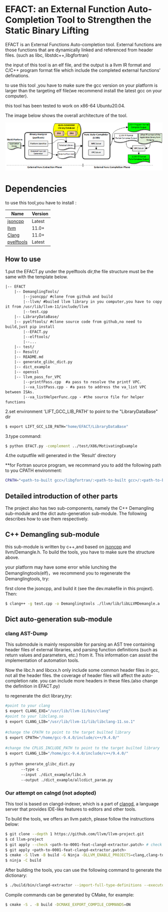 # EFACT: an External Function Auto-Completion Tool to  Strengthen the Static Binary Lifting

EFACT is an External Functions Auto-completion tool. External functions are those functions that are dynamically linked and referenced from header files. (such as libc, libstdc++,libgfortran)

the input of this tool is an elf file, and the output is a llvm IR format and C/C++ program format file which include the completed external functions' definations. 

to use this tool ,you have to make sure the gcc version on your platform is larger than the targeting elf file(we recommend install the latest gcc on your computer).

this tool has been tested to work on x86-64 Ubuntu20.04.

  The image below shows the overall architecture of the tool.

![Cute kitten](./framework.png)


# Dependencies
to use this tool,you have to install :

| Name                                                       | Version |
| ---------------------------------------------------------- | ------- |
| [jsoncpp](https://github.com/open-source-parsers/jsoncpp)                                | Latest  |
| [llvm](https://github.com/llvm/llvm-project)                                | 11.0+   |
| [Clang](http://clang.llvm.org/)                            | 11.0+   |
| [pyelftools](https://github.com/eliben/pyelftools)           | Latest  |


## How to use 
1.put the EFACT.py under the pyelftools dir,the file structure must be the same with the template below.


    |-- EFACT
        |-- DemanglingTools/
            |--jsoncpp/ #clone from github and build
            |--llvm/ #builed llvm library in you computer,you have to copy it from /usr/lib/llvm-11/include/llvm
            |--test.cpp
        |-- LibraryDataBase/
        |-- pyelftools/ #clone source code from github,no need to build,just pip install
            |--EFACT.py
            |--elftools/
            |--...
        |-- test/
        |-- Result/
        |-- README.md
        |-- generate_glibc_dict.py
        |-- dict_example
        |-- openssl
        |-- llvm_pass_for_VPC
            |--printfPass.cpp  #a pass to resolve the printf VPC.
            |--va_listPass.cpp - #a pass to address the va_list VPC between ISAs.
            |--va_listHelperFunc.cpp - #the source file for helper functions




2.set environment 'LIFT_GCC_LIB_PATH' to point to the "LibraryDataBase" dir
 
```bash
$ export LIFT_GCC_LIB_PATH="home/EFACT/LibraryDataBase"
```
3.type command:
```bash
$ python EFACT.py -complement ../test/X86/MotivatingExample 
```
4.the outputfile will generated in the 'Result' directory

**for Fortran source program, we recommand you to add the following path to you CPATH environment:
```bash
CPATH="<path-to-built gcc>/libgfortran/:<path-to-built gcc>/:<path-to-built gcc>/build/x86_64-pc-linux-gnu/libgfortran/:<path-to-built gcc>/libquadmath/:<path-to-built gcc>/libgcc/:<path-to-built gcc>/build/x86_64-pc-linux-gnu/libgcc/:<path-to-built gcc>/libbacktrace/:<path-to-built gcc>/build/libbacktrace/" 
```


## Detailed introduction of other parts
The project also has two sub-components, namely the C++ Demangling sub-module and the dict auto-generation sub-module. The following describes how to use them respectively.

## C++ Demangling sub-module 
this sub-module is written by c++,and based on [jsoncpp](https://github.com/open-source-parsers/jsoncpp) and llvm/Demangle.h. To build the tools, you have to make sure the structure above.

your platform may have some error while lunching the Demanglingtools(elf)，we recommend you to regenerate the Demanglingtools, try:


first clone the jsoncpp, and build it (see the dev.makefile in this projext). Then:
```bash
$ clang++ -g test.cpp -o Demanglingtools ./llvm/lib/libLLVMDemangle.a ./jsoncpp/build/debug/lib/libjsoncpp.a
```

## Dict auto-generation  sub-module 
### clang AST-Dump
This submodule is mainly responsible for parsing an AST tree containing header files of external libraries, and parsing function definitions (such as return values and parameters, etc.) from it. This information can assist the implementation of automation tools.

Now the libc.h and libcxx.h only include some common header files in gcc, not all the header files. the coverage of header files will affect the auto-completion rate. you can include more headers in these files.(also change the definition in EFACT.py)

to regenerate the dict library,try:
```bash
#point to your clang
$ export CLANG_EXE="/usr/lib/llvm-11/bin/clang"
#point to your libclang.so
$ export CLANG_LIB="/usr/lib/llvm-11/lib/libclang-11.so.1"

#change the CPATH to point to the target builted library
$ export CPATH="/home/gcc-9.4.0/include/c++/9.4.0/"

#change the CPLUS_INCLUDE_PATH to point to the target builted library
$ export CLANG_LIB="/home/gcc-9.4.0/include/c++/9.4.0/"

$ python generate_glibc_dict.py  
       --type c 
       --input ./dict_example/libc.h 
       --output ./dict_example/allcdict_param.py 
```

            
### Our attempt on calngd (not adopted)

This tool is based on clangd-indexer, which is a part of [clangd](https://clangd.llvm.org/), a language server that provides IDE-like features to editors and other tools. 

To build the tools, we offers an llvm patch, please follow the instructions below:

```bash
$ git clone --depth 1 https://github.com/llvm/llvm-project.git
$ cd llvm-project
$ git apply --check <path-to-0001-feat-clangd-extractor.patch> # check if the patch can be applied
$ git apply <path-to-0001-feat-clangd-extractor.patch>
$ cmake -S llvm -B build -G Ninja -DLLVM_ENABLE_PROJECTS=clang,clang-tools-extra -DCMAKE_BUILD_TYPE=Release
$ ninja -C build
```

After building the tools, you can use the following command to generate the dictionary:

```bash
$ ./build/bin/clangd-extractor --import-full-type-definitions --executor=all-TUs <path-to-compile-commands.json> > ./dict_example/allcdict_clangd.py
```

Compile commands can be generated by CMake, for example:

```bash
$ cmake -S . -B build -DCMAKE_EXPORT_COMPILE_COMMANDS=ON
```